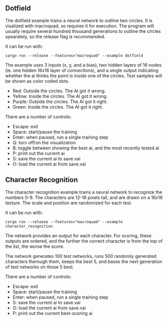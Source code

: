 Dotfield
--------

The dotfield example trains a neural network to outline two circles.
It is visalized with macroquad, so requires it for execution.
The program will usually require several hundred thousand generations to
outline the circles spearately, so the release flag is recommended.

It can be run with:

    cargo run --release --features="macroquad" --example dotfield

The example uses 3 inputs (x, y, and a bias), two hidden layers of 16 nodes
(ie. one hidden 16x16 layer of connections), and a single output indicating
whether the ai thinks the point is inside one of the circles.
Test samples will be shown as color coded dots.

 * Red: Outside the circles. The AI got it wrong.
 * Yellow: Inside the circles. The AI got it wrong.
 * Purple: Outside the circles. The AI got it right.
 * Green: Inside the circles. The AI got it right.

There are a number of controls:

 * Escape: exit
 * Space: start/pause the training
 * Enter: when paused, run a single training step
 * Q: turn off/on the visualization
 * B: toggle between showing the best ai, and the most recently tested ai
 * P: print out the current ai
 * S: save the current ai to save.vai
 * O: load the current ai from save.vai

Character Recognition
---------------------

The character recognition example trains a neural network to recognize the
numbers 0-9. The characters are 12-16 pixels tall, and are drawn on a 16x16
texture. The scale and position are randomized for each test.

It can be run with:

    cargo run --release --features="macroquad" --example character_recognition

The network provides an output for each character. For scoring, these outputs
are ordered, and the further the correct character is from the top of the list,
the worse the score.

The network generates 100 test networks, runs 500 randomly generated characters
therough them, keeps the best 5, and bases the next generation of test networks
on those 5 best.

There are a number of controls:

 * Escape: exit
 * Space: start/pause the training
 * Enter: when paused, run a single training step
 * S: save the current ai to save.vai
 * O: load the current ai from save.vai
 * P: print out the current best-scoring ai
